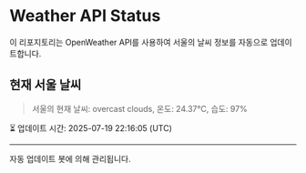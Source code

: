 
# Weather API Status

이 리포지토리는 OpenWeather API를 사용하여 서울의 날씨 정보를 자동으로 업데이트합니다.

## 현재 서울 날씨
> 서울의 현재 날씨: overcast clouds, 온도: 24.37°C, 습도: 97%

⏳ 업데이트 시간: 2025-07-19 22:16:05 (UTC)

---
자동 업데이트 봇에 의해 관리됩니다.
